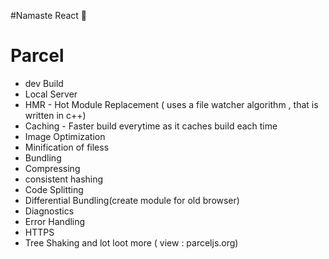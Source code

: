 #Namaste React 🚀

# Parcel
 - dev Build
 - Local Server
 - HMR - Hot Module Replacement ( uses a file watcher algorithm , that is written in c++)
 - Caching - Faster build everytime as it caches build each time 
 - Image Optimization 
 - Minification of filess
 - Bundling
 - Compressing
 - consistent hashing 
 - Code Splitting
 - Differential Bundling(create module for old browser)
 - Diagnostics
 - Error Handling
 - HTTPS 
 - Tree Shaking
 and lot loot more ( view : parceljs.org)
